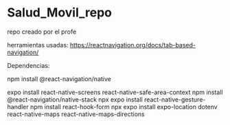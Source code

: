 # Salud_Movil_repo

repo creado por el profe

herramientas usadas: https://reactnavigation.org/docs/tab-based-navigation/

Dependencias:

npm install @react-navigation/native

expo install react-native-screens react-native-safe-area-context
npm install @react-navigation/native-stack
npx expo install react-native-gesture-handler
npm install react-hook-form
npx expo install expo-location dotenv react-native-maps react-native-maps-directions
